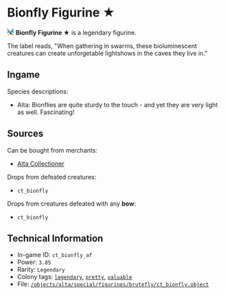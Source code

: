 # Bionfly Figurine ★

<img src="https://raw.githubusercontent.com/Ceterai/Enternia/main/objects/alta/special/figurines/brutefly/ct_bionfly.png" alt="Bionfly Figurine ★ icon" loading="lazy" height="16px" width="auto" /> **Bionfly Figurine ★** is a legendary figurine.

The label reads, "When gathering in swarms, these bioluminescent creatures can create unforgetable lightshows in the caves they live in."

## Ingame

Species descriptions:

- Alta: Bionflies are quite sturdy to the touch - and yet they are very light as well. Fascinating!

## Sources

Can be bought from merchants:

- [Alta Collectioner](https://ceterai.github.io/MyEnternia/Wiki/AltaCollectioner)

Drops from defeated creatures:

- `ct_bionfly`

Drops from creatures defeated with any **bow**:

- `ct_bionfly`

## Technical Information

- In-game ID: `ct_bionfly_af`
- Power: `3.85`
- Rarity: `Legendary`
- Colony tags: [`legendary`](https://ceterai.github.io/MyEnternia/Wiki/Tags/Legendary), [`pretty`](https://ceterai.github.io/MyEnternia/Wiki/Tags/Pretty), [`valuable`](https://ceterai.github.io/MyEnternia/Wiki/Tags/Valuable)
- File: [`/objects/alta/special/figurines/brutefly/ct_bionfly.object`](https://github.com/Ceterai/Enternia/blob/main/objects/alta/special/figurines/brutefly/ct_bionfly.object)
